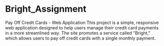 # Bright_Assignment
Pay Off Credit Cards - Web Application This project is a simple, responsive web application designed to help users manage their credit card payments in a more streamlined way. The site promotes a service called "Bright," which allows users to pay off credit cards with a single monthly payment.  
